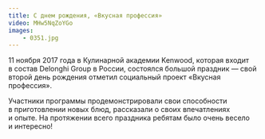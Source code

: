 ```yaml
---
title: С днем рождения, «Вкусная профессия»
video: MHw5NqZoYGo
images:
    - 0351.jpg
---
```


11 ноября 2017 года в Кулинарной академии Kenwood, которая входит в состав Delonghi Group в России, состоялся большой
праздник — свой второй день рождения отметил социальный проект «Вкусная профессия».

<!--more-->
Участники программы продемонстрировали свои способности в приготовлении новых блюд, рассказали о своих впечатлениях
и опыте. На протяжении всего праздника ребятам было очень весело и интересно!
